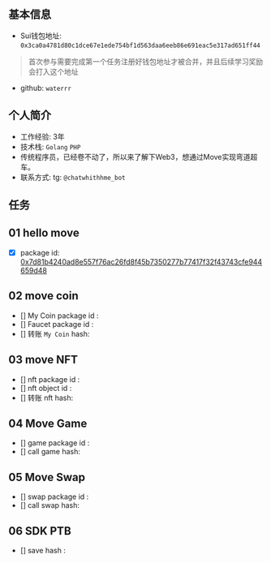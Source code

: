 ## 基本信息
- Sui钱包地址: `0x3ca0a4781d80c1dce67e1ede754bf1d563daa6eeb86e691eac5e317ad651ff44`
> 首次参与需要完成第一个任务注册好钱包地址才被合并，并且后续学习奖励会打入这个地址
- github: `waterrr`

## 个人简介
- 工作经验: 3年
- 技术栈: `Golang` `PHP`
- 传统程序员，已经卷不动了，所以来了解下Web3，想通过Move实现弯道超车。
- 联系方式: tg: `@chatwhithhme_bot` 

## 任务

##   01 hello move  
- [x] package id: [0x7d81b4240ad8e557f76ac26fd8f45b7350277b77417f32f43743cfe944659d48](https://testnet.suivision.xyz/package/0x7d81b4240ad8e557f76ac26fd8f45b7350277b77417f32f43743cfe944659d48?tab=Code)

##   02 move coin
- [] My Coin package id : 
- [] Faucet package id : 
- [] 转账 `My Coin` hash:

##   03 move NFT
- [] nft package id :
- [] nft object id : 
- [] 转账 nft  hash:

##   04 Move Game
- [] game package id :
- [] call game hash:

##   05 Move Swap
- [] swap package id :
- [] call swap hash:

##   06 SDK PTB
- [] save hash :
